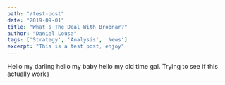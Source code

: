```yaml
---
path: "/test-post"
date: "2019-09-01"
title: "What's The Deal With Brobnar?"
author: "Daniel Lousa"
tags: ['Strategy', 'Analysis', 'News']
excerpt: "This is a test post, enjoy"
---
```


Hello my darling hello my baby hello my old time gal. Trying to see if this actually works